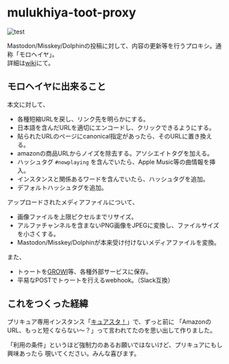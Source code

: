 # mulukhiya-toot-proxy

![test](https://github.com/pooza/mulukhiya-toot-proxy/workflows/test/badge.svg)

Mastodon/Misskey/Dolphinの投稿に対して、内容の更新等を行うプロキシ。通称「モロヘイヤ」。  
詳細は[wiki](https://github.com/pooza/mulukhiya-toot-proxy/wiki)にて。

## モロヘイヤに出来ること

本文に対して、

- 各種短縮URLを戻し、リンク先を明らかにする。
- 日本語を含んだURLを適切にエンコードし、クリックできるようにする。
- 貼られたURLのページにcanonical指定があったら、そのURLに置き換える。
- amazonの商品URLからノイズを除去する。アソシエイトタグを加える。
- ハッシュタグ `#nowplaying` を含んでいたら、Apple Music等の曲情報を挿入。
- インスタンスと関係あるワードを含んでいたら、ハッシュタグを追加。
- デフォルトハッシュタグを追加。

アップロードされたメディアファイルについて、

- 画像ファイルを上限ピクセルまでリサイズ。
- アルファチャンネルを含まないPNG画像をJPEGに変換し、ファイルサイズを小さくする。
- Mastodon/Misskey/Dolphinが本来受け付けないメディアファイルを変換。

また、

- トゥートを[GROWI](https://growi.org/)等、各種外部サービスに保存。
- 平易なPOSTでトゥートを行えるwebhook。（Slack互換）

## これをつくった経緯

プリキュア専用インスタンス「[キュアスタ！](https://precure.ml)」で、ずっと前に
「AmazonのURL、もっと短くならない〜？」って言われてたのを思い出して作りました。

「利用の条件」というほど強制力のあるお願いではないけど、プリキュアにもし興味あったら
覗いてください。みんな喜びます。

